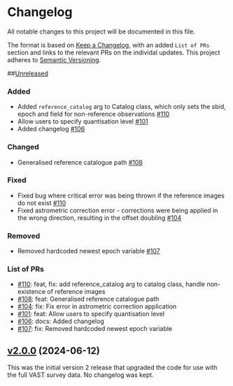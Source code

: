 # Changelog

All notable changes to this project will be documented in this file.

The format is based on [Keep a Changelog](https://keepachangelog.com/en/1.0.0/), with an added `List of PRs` section and links to the relevant PRs on the individal updates. This project adheres to [Semantic Versioning](https://semver.org/spec/v2.0.0.html).

##[Unreleased](https://github.com/askap-vast/vast-post-processing/compare/v2.0.0...HEAD)

### Added

- Added `reference_catalog` arg to Catalog class, which only sets the sbid, epoch and field for non-reference observations [#110](https://github.com/askap-vast/vast-post-processing/pull/110/)
- Allow users to specify quantisation level [#101](https://github.com/askap-vast/vast-post-processing/pull/101)
- Added changelog [#106](https://github.com/askap-vast/vast-post-processing/pull/106)

### Changed

- Generalised reference catalogue path [#108](https://github.com/askap-vast/vast-post-processing/pull/108)

### Fixed

- Fixed bug where critical error was being thrown if the reference images do not exist [#110](https://github.com/askap-vast/vast-post-processing/pull/110/)
- Fixed astrometric correction error - corrections were being applied in the wrong direction, resulting in the offset doubling [#104](https://github.com/askap-vast/vast-post-processing/pull/104)

### Removed

- Removed hardcoded newest epoch variable [#107](https://github.com/askap-vast/vast-post-processing/pull/107)

### List of PRs

- [#110](https://github.com/askap-vast/vast-post-processing/pull/110/): feat, fix: add reference_catalog arg to catalog class, handle non-existence of reference images
- [#108](https://github.com/askap-vast/vast-post-processing/pull/108): feat: Generalised reference catalogue path
- [#104](https://github.com/askap-vast/vast-post-processing/pull/104): fix: Fix error in astrometric correction application
- [#101](https://github.com/askap-vast/vast-post-processing/pull/101): feat: Allow users to specify quantisation level
- [#106](https://github.com/askap-vast/vast-post-processing/pull/106): docs: Added changelog
- [#107](https://github.com/askap-vast/vast-post-processing/pull/107): fix: Removed hardcoded newest epoch variable

## [v2.0.0](https://github.com/askap-vast/vast-post-processing/releases/tag/v2.0.0) (2024-06-12)

This was the initial version 2 release that upgraded the code for use with the full VAST survey data. No changelog was kept.
